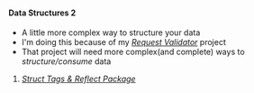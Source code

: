 #### Data Structures 2
- A little more complex way to structure your data
- I'm doing this because of my [_Request Validator_]() project
- That project will need more complex(and complete) ways to _structure/consume_ data
01. [_Struct Tags & Reflect Package_](https://github.com/rafaelbreno/go4noobs/tree/master/06_data_structures_2/01_struct_tags)